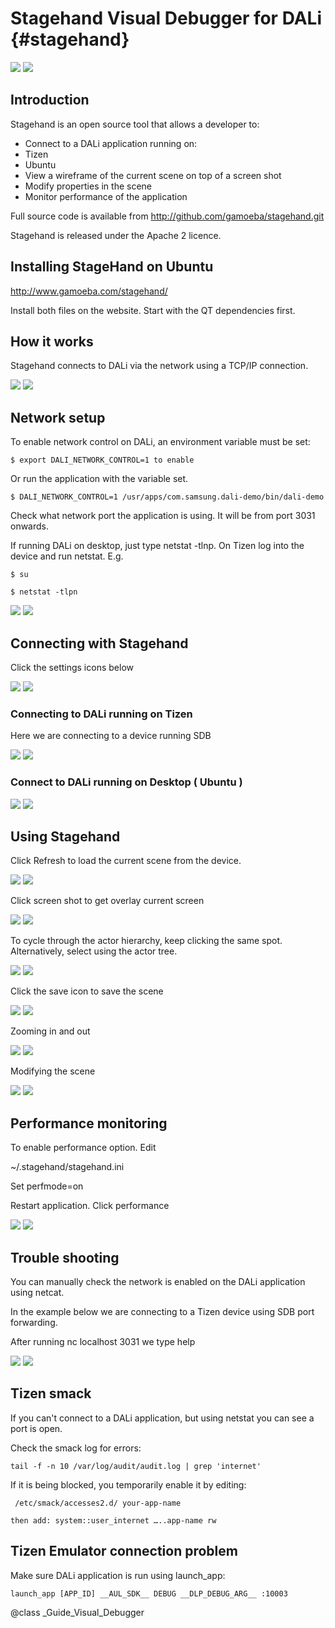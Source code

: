 <!--
/**-->

# Stagehand Visual Debugger for DALi {#stagehand}

![ ](../assets/img/stage-hand/blocks.png)
![ ](blocks.png)

## Introduction

Stagehand  is an open source tool that allows a developer to:

- Connect to a DALi application running on:
 - Tizen
 - Ubuntu
- View a wireframe of the current scene on top of a screen shot
- Modify properties in the scene
- Monitor performance of the application

  
Full source code is available from http://github.com/gamoeba/stagehand.git

Stagehand is released under the Apache 2 licence.

## Installing StageHand on Ubuntu

http://www.gamoeba.com/stagehand/

Install both files on the website. Start with the QT dependencies first.


## How it works

Stagehand connects to DALi via the network using a TCP/IP connection.
  
![ ](../assets/img/stage-hand/inner-workings.png)
![ ](inner-workings.png)

## Network setup

To enable network control on DALi, an environment variable must be set:

~~~
$ export DALI_NETWORK_CONTROL=1 to enable
~~~
Or run the application with the variable set.
~~~
$ DALI_NETWORK_CONTROL=1 /usr/apps/com.samsung.dali-demo/bin/dali-demo
~~~

Check what network port the application is using. It will be from port 3031 onwards.
  
If running DALi on desktop, just type netstat -tlnp. On Tizen log into the device and run netstat. E.g.
~~~
$ su

$ netstat -tlpn
~~~

![ ](../assets/img/stage-hand/netstat.png)
![ ](netstat.png)


## Connecting with Stagehand

Click the settings icons below
  
![ ](../assets/img/stage-hand/stagehand-settings.png)
![ ](stagehand-settings.png)


### Connecting to DALi running on Tizen

Here we are connecting to a device running SDB
  
![ ](../assets/img/stage-hand/stagehand-tizen-connection.png)
![ ](stagehand-tizen-connection.png)

### Connect to DALi running on Desktop ( Ubuntu )
  
![ ](../assets/img/stage-hand/stagehand-ubuntu-connection.png)
![ ](stagehand-ubuntu-connection.png)

## Using Stagehand

Click Refresh to load the current scene from the device.
  
![ ](../assets/img/stage-hand/stagehand-refesh.png)
![ ](stagehand-refesh.png)

Click screen shot to get overlay current screen
  
![ ](../assets/img/stage-hand/stagehand-screenshot.png)
![ ](stagehand-screenshot.png)

To cycle through the actor hierarchy, keep clicking the same spot. Alternatively, select using the actor tree.

  
![ ](../assets/img/stage-hand/stagehand-mainscreen.png)
![ ](stagehand-mainscreen.png)


Click the save icon to save the scene
  
![ ](../assets/img/stage-hand/stagehand-save.png)
![ ](stagehand-save.png)

Zooming in and out
  
![ ](../assets/img/stage-hand/stagehand-zoom.png)
![ ](stagehand-zoom.png)

Modifying the scene
  
![ ](../assets/img/stage-hand/stagehand-modify.png)
![ ](stagehand-modify.png)

## Performance monitoring

To enable performance option. Edit
  
~/.stagehand/stagehand.ini
  
Set perfmode=on

Restart application. Click performance
  
![ ](../assets/img/stage-hand/stagehand-performance.png)
![ ](stagehand-performance.png)

## Trouble shooting

You can manually check the network is enabled on the DALi application using netcat.

In the example below we are connecting to a Tizen device using SDB port forwarding.
  
After running nc localhost 3031 we type help
  
![ ](../assets/img/stage-hand/stagehand-netcat.png)
![ ](stagehand-netcat.png)


## Tizen smack


If you can't connect to a DALi application, but using netstat you can see a port is open.
  
Check the smack log for errors:
~~~
tail -f -n 10 /var/log/audit/audit.log | grep 'internet'
~~~

If it is being blocked, you temporarily enable it by editing:
  
~~~
 /etc/smack/accesses2.d/ your-app-name

then add: system::user_internet …..app-name rw
~~~
## Tizen Emulator connection problem


Make sure  DALi application is run using launch_app:
~~~
launch_app [APP_ID] __AUL_SDK__ DEBUG __DLP_DEBUG_ARG__ :10003
~~~

@class _Guide_Visual_Debugger
